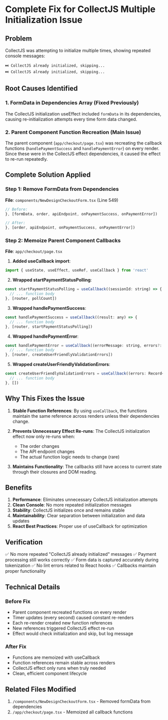 # Complete Fix for CollectJS Multiple Initialization Issue

## Problem
CollectJS was attempting to initialize multiple times, showing repeated console messages:
```
⏭️ CollectJS already initialized, skipping...
⏭️ CollectJS already initialized, skipping...
```

## Root Causes Identified

### 1. **FormData in Dependencies Array** (Fixed Previously)
The CollectJS initialization useEffect included `formData` in its dependencies, causing re-initialization attempts every time form data changed.

### 2. **Parent Component Function Recreation** (Main Issue)
The parent component (`app/checkout/page.tsx`) was recreating the callback functions (`handlePaymentSuccess` and `handlePaymentError`) on every render. Since these were in the CollectJS effect dependencies, it caused the effect to re-run repeatedly.

## Complete Solution Applied

### Step 1: Remove FormData from Dependencies
**File**: `components/NewDesignCheckoutForm.tsx` (Line 549)
```javascript
// Before:
}, [formData, order, apiEndpoint, onPaymentSuccess, onPaymentError])

// After:
}, [order, apiEndpoint, onPaymentSuccess, onPaymentError])
```

### Step 2: Memoize Parent Component Callbacks
**File**: `app/checkout/page.tsx`

1. **Added useCallback import**:
```javascript
import { useState, useEffect, useRef, useCallback } from 'react'
```

2. **Wrapped startPaymentStatusPolling**:
```javascript
const startPaymentStatusPolling = useCallback((sessionId: string) => {
  // ... function body
}, [router, pollCount])
```

3. **Wrapped handlePaymentSuccess**:
```javascript
const handlePaymentSuccess = useCallback((result: any) => {
  // ... function body
}, [router, startPaymentStatusPolling])
```

4. **Wrapped handlePaymentError**:
```javascript
const handlePaymentError = useCallback((errorMessage: string, errors?: Record<string, string>, sessionId?: string) => {
  // ... function body
}, [router, createUserFriendlyValidationErrors])
```

5. **Wrapped createUserFriendlyValidationErrors**:
```javascript
const createUserFriendlyValidationErrors = useCallback((errors: Record<string, string> | string): ValidationError[] => {
  // ... function body
}, [])
```

## Why This Fixes the Issue

1. **Stable Function References**: By using `useCallback`, the functions maintain the same reference across renders unless their dependencies change.

2. **Prevents Unnecessary Effect Re-runs**: The CollectJS initialization effect now only re-runs when:
   - The order changes
   - The API endpoint changes
   - The actual function logic needs to change (rare)

3. **Maintains Functionality**: The callbacks still have access to current state through their closures and DOM reading.

## Benefits

1. **Performance**: Eliminates unnecessary CollectJS initialization attempts
2. **Clean Console**: No more repeated initialization messages
3. **Stability**: CollectJS initializes once and remains stable
4. **Maintainability**: Clear separation between initialization and data updates
5. **React Best Practices**: Proper use of useCallback for optimization

## Verification

✅ No more repeated "CollectJS already initialized" messages
✅ Payment processing still works correctly
✅ Form data is captured accurately during tokenization
✅ No lint errors related to React hooks
✅ Callbacks maintain proper functionality

## Technical Details

### Before Fix
- Parent component recreated functions on every render
- Timer updates (every second) caused constant re-renders
- Each re-render created new function references
- New references triggered CollectJS effect re-run
- Effect would check initialization and skip, but log message

### After Fix
- Functions are memoized with useCallback
- Function references remain stable across renders
- CollectJS effect only runs when truly needed
- Clean, efficient component lifecycle

## Related Files Modified
1. `/components/NewDesignCheckoutForm.tsx` - Removed formData from dependencies
2. `/app/checkout/page.tsx` - Memoized all callback functions